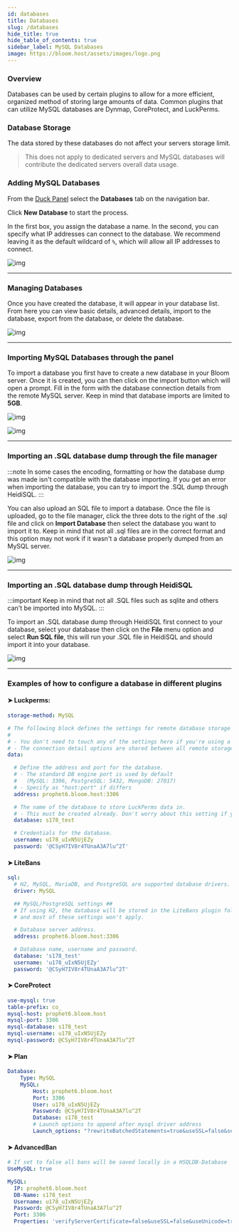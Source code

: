 ```yaml
---
id: databases
title: Databases
slug: /databases
hide_title: true
hide_table_of_contents: true
sidebar_label: MySQL Databases
image: https://bloom.host/assets/images/logo.png
---
```


### Overview
Databases can be used by certain plugins to allow for a more efficient, organized method of storing large amounts of data. Common plugins that can utilize MySQL databases are Dynmap, CoreProtect, and LuckPerms.

### Database Storage
The data stored by these databases do not affect your servers storage limit.
> This does not apply to dedicated servers and MySQL databases will contribute the dedicated servers overall data usage.

### Adding MySQL Databases
 
From the [Duck Panel](https://mc.bloom.host/) select the **Databases** tab on the navigation bar.

Click **New Database** to start the process.

In the first box, you assign the database a name. In the second, you can specify what IP addresses can connect to the database. We recommend leaving it as the default wildcard of `%`, which will allow all IP addresses to connect.

![img](/imgs/using_the_panel/databases/1.png)

---

### Managing Databases

Once you have created the database, it will appear in your database list. From here you can view basic details, advanced details, import to the database, export from the database, or delete the database.

![img](/imgs/using_the_panel/databases/2.png)

---
### Importing MySQL Databases through the panel

To import a database you first have to create a new database in your Bloom server. Once it is created, you can then click on the import button which will open a prompt. Fill in the form with the database connection details from the remote MySQL server. Keep in mind that database imports are limited to **5GB**.

![img](/imgs/using_the_panel/databases/4.png)

![img](/imgs/using_the_panel/databases/3.png)

---
### Importing an .SQL database dump through the file manager

:::note
In some cases the encoding, formatting or how the database dump was made isn't compatible with the database importing. If you get an error when importing the database, you can try to import the .SQL dump through HeidiSQL.
:::

You can also upload an SQL file to import a database. Once the file is uploaded, go to the file manager, click the three dots to the right of the .sql file and click on **Import Database** then select the database you want to import it to. Keep in mind that not all .sql files are in the correct format and this option may not work if it wasn't a database properly dumped from an MySQL server.

![img](/imgs/using_the_panel/databases/5.png)

---
### Importing an .SQL database dump through HeidiSQL

:::important
Keep in mind that not all .SQL files such as sqlite and others can't be imported into MySQL.
:::

To import an .SQL database dump through HeidiSQL first connect to your database, select your database then click on the **File** menu option and select **Run SQL file**, this will run your .SQL file in HeidiSQL and should import it into your database.

![img](/imgs/using_the_panel/databases/6.png)

---

### Examples of how to configure a database in different plugins
#### ➤ Luckperms:
```YAML
storage-method: MySQL

# The following block defines the settings for remote database storage methods.
#
# - You don't need to touch any of the settings here if you're using a local storage method!
# - The connection detail options are shared between all remote storage types.
data:

  # Define the address and port for the database.
  # - The standard DB engine port is used by default
  #   (MySQL: 3306, PostgreSQL: 5432, MongoDB: 27017)
  # - Specify as "host:port" if differs
  address: prophet6.bloom.host:3306

  # The name of the database to store LuckPerms data in.
  # - This must be created already. Don't worry about this setting if you're using MongoDB.
  database: s178_test

  # Credentials for the database.
  username: u178_uIxN5UjEZy
  password: '@CSyH7IV8r4TUnaA3A7lu^2T'
```
#### ➤ LiteBans
```YAML
sql:
  # H2, MySQL, MariaDB, and PostgreSQL are supported database drivers.
  driver: MySQL

  ## MySQL/PostgreSQL settings ##
  # If using H2, the database will be stored in the LiteBans plugin folder,
  # and most of these settings won't apply.

  # Database server address.
  address: prophet6.bloom.host:3306

  # Database name, username and password.
  database: 's178_test'
  username: 'u178_uIxN5UjEZy'
  password: '@CSyH7IV8r4TUnaA3A7lu^2T'
```
#### ➤ CoreProtect
```YAML
use-mysql: true
table-prefix: co_
mysql-host: prophet6.bloom.host
mysql-port: 3306
mysql-database: s178_test
mysql-username: u178_uIxN5UjEZy
mysql-password: @CSyH7IV8r4TUnaA3A7lu^2T
```
#### ➤ Plan
```YAML
Database:
    Type: MySQL
    MySQL:
        Host: prophet6.bloom.host
        Port: 3306
        User: u178_uIxN5UjEZy
        Password: @CSyH7IV8r4TUnaA3A7lu^2T
        Database: s178_test
        # Launch options to append after mysql driver address
        Launch_options: "?rewriteBatchedStatements=true&useSSL=false&serverTimezone=UTC"
```
#### ➤ AdvancedBan
```YAML
# If set to false all bans will be saved locally in a HSQLDB-Database
UseMySQL: true

MySQL:
  IP: prophet6.bloom.host
  DB-Name: s178_test
  Username: u178_uIxN5UjEZy
  Password: @CSyH7IV8r4TUnaA3A7lu^2T
  Port: 3306
  Properties: 'verifyServerCertificate=false&useSSL=false&useUnicode=true&characterEncoding=utf8'
```

